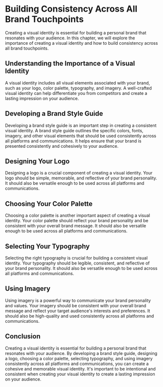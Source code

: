 Building Consistency Across All Brand Touchpoints
========================================================================================

Creating a visual identity is essential for building a personal brand that resonates with your audience. In this chapter, we will explore the importance of creating a visual identity and how to build consistency across all brand touchpoints.

Understanding the Importance of a Visual Identity
-------------------------------------------------

A visual identity includes all visual elements associated with your brand, such as your logo, color palette, typography, and imagery. A well-crafted visual identity can help differentiate you from competitors and create a lasting impression on your audience.

Developing a Brand Style Guide
------------------------------

Developing a brand style guide is an important step in creating a consistent visual identity. A brand style guide outlines the specific colors, fonts, imagery, and other visual elements that should be used consistently across all platforms and communications. It helps ensure that your brand is presented consistently and cohesively to your audience.

Designing Your Logo
-------------------

Designing a logo is a crucial component of creating a visual identity. Your logo should be simple, memorable, and reflective of your brand personality. It should also be versatile enough to be used across all platforms and communications.

Choosing Your Color Palette
---------------------------

Choosing a color palette is another important aspect of creating a visual identity. Your color palette should reflect your brand personality and be consistent with your overall brand message. It should also be versatile enough to be used across all platforms and communications.

Selecting Your Typography
-------------------------

Selecting the right typography is crucial for building a consistent visual identity. Your typography should be legible, consistent, and reflective of your brand personality. It should also be versatile enough to be used across all platforms and communications.

Using Imagery
-------------

Using imagery is a powerful way to communicate your brand personality and values. Your imagery should be consistent with your overall brand message and reflect your target audience's interests and preferences. It should also be high-quality and used consistently across all platforms and communications.

Conclusion
----------

Creating a visual identity is essential for building a personal brand that resonates with your audience. By developing a brand style guide, designing a logo, choosing a color palette, selecting typography, and using imagery consistently across all platforms and communications, you can create a cohesive and memorable visual identity. It's important to be intentional and consistent when creating your visual identity to create a lasting impression on your audience.
